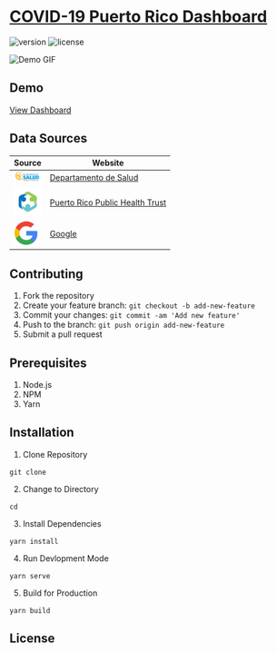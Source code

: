 # [COVID-19 Puerto Rico Dashboard]()

 ![version](https://img.shields.io/badge/version-0.0.1-blue.svg) ![license](https://img.shields.io/badge/license-MIT-blue.svg) 

![Demo GIF](/docs/img/demo.gif)

## Demo

[View Dashboard](/docs/img/demo.gif)

## Data Sources

| Source  | Website |
| ------------- | ------------- |
| <img src="public/img/logos/dept-salud.jpg" height="20">  | [Departamento de Salud](https://statuscovid19.pr.gov/)  |
| <img src="public/img/logos/pr-public-health-trust.jpeg" height="50">  | [Puerto Rico Public Health Trust](https://prsciencetrust.org/prpht)  |
| <img src="public/img/logos/google.png" height="45">  | [Google](https://www.gstatic.com/covid19/mobility/2020-04-11_PR_Mobility_Report_en.pdf)  |

## Contributing

1. Fork the repository
1. Create your feature branch: ```git checkout -b add-new-feature```
1. Commit your changes: ```git commit -am 'Add new feature'```
1. Push to the branch: ```git push origin add-new-feature```
1. Submit a pull request

## Prerequisites

1. Node.js
1. NPM
1. Yarn

## Installation

1. Clone Repository
```
git clone 
```

2. Change to Directory
```
cd 
```

3. Install Dependencies
```
yarn install
```

4. Run Devlopment Mode
```
yarn serve
```

5. Build for Production
```
yarn build
```

## License